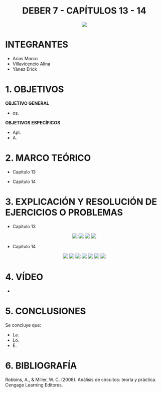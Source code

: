 <div align="center">

# DEBER 7 - CAPÍTULOS 13 - 14
  
![](https://github.com/erickyanez1/IMAGENES-DEBER-1/blob/main/espe.png) 

</div>

# **INTEGRANTES**

- Arias Marco
- Villavicencio Alina
- Yánez Erick


# **1. OBJETIVOS**

**OBJETIVO GENERAL**
  - os.
 
 **OBJETIVOS ESPECÍFICOS**
  - Apl.
  - A.
  
# **2. MARCO TEÓRICO**

- Capítulo 13
<div align="center">


</div>


- Capítulo 14
<div align="center">


  
</div>




# **3. EXPLICACIÓN Y RESOLUCIÓN DE EJERCICIOS O PROBLEMAS**

- Capítulo 13
<div align="center">


![](https://github.com/erickyanez1/DEBER-7/blob/main/IMG/Ejer_Cap13_P1.jpg)
![](https://github.com/erickyanez1/DEBER-7/blob/main/IMG/Ejer_Cap13_P2.jpg)
![](https://github.com/erickyanez1/DEBER-7/blob/main/IMG/Ejer_Cap13_P3.jpg)
![](https://github.com/erickyanez1/DEBER-7/blob/main/IMG/Ejer_Cap13_P4.jpg)


</div>

- Capítulo 14
<div align="center">

![](https://github.com/erickyanez1/DEBER-7/blob/main/IMG/Ejer_Cap14_P1.jpg)
![](https://github.com/erickyanez1/DEBER-7/blob/main/IMG/Ejer_Cap14_P2.jpg)
![](https://github.com/erickyanez1/DEBER-7/blob/main/IMG/Ejer_Cap14_P3.jpg)
![](https://github.com/erickyanez1/DEBER-7/blob/main/IMG/Ejer_Cap14_P4.jpg)
![](https://github.com/erickyanez1/DEBER-7/blob/main/IMG/Ejer_Cap14_P5.jpg)
![](https://github.com/erickyanez1/DEBER-7/blob/main/IMG/Ejer_Cap14_P6.jpg)
![](https://github.com/erickyanez1/DEBER-7/blob/main/IMG/Ejer_Cap14_P7.jpg)

</div>

# **4. VÍDEO**

- 

# **5. CONCLUSIONES**

Se concluye que:

- La.
- Lo.
- E.


# **6. BIBLIOGRAFÍA**

Robbins, A., & Miller, W. C. (2008). Análisis de circuitos: teoría y práctica. Cengage Learning Editores.
